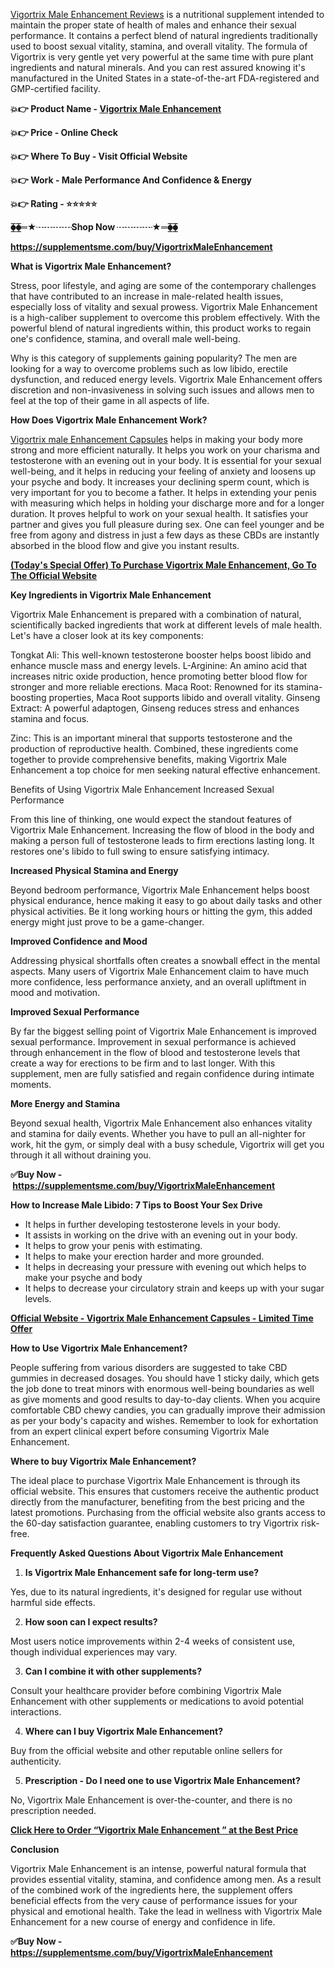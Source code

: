 <p><a href="https://supplementsme.com/buy/VigortrixMaleEnhancement"><span style="font-weight: 400;">Vigortrix Male Enhancement Reviews</span></a><span style="font-weight: 400;"> is a nutritional supplement intended to maintain the proper state of health of males and enhance their sexual performance. It contains a perfect blend of natural ingredients traditionally used to boost sexual vitality, stamina, and overall vitality. The formula of Vigortrix is very gentle yet very powerful at the same time with pure plant ingredients and natural minerals. And you can rest assured knowing it's manufactured in the United States in a state-of-the-art FDA-registered and GMP-certified facility.</span></p>
<p><strong>💥👉 Product Name - </strong><a href="https://supplementsme.com/buy/VigortrixMaleEnhancement"><strong>Vigortrix Male Enhancement</strong></a></p>
<p><strong>💥👉 Price - Online Check</strong></p>
<p><strong>💥👉 Where To Buy - Visit Official Website</strong></p>
<p><strong>💥👉 Work - Male Performance And Confidence &amp; Energy</strong></p>
<p><strong>💥👉 Rating - ⭐⭐⭐⭐⭐</strong></p>
<p><strong>⧳⧳═★┈┈┈┈Shop Now ┈┈┈┈★═⧳⧳</strong></p>
<p><a href="https://supplementsme.com/buy/VigortrixMaleEnhancement"><strong>https://supplementsme.com/buy/VigortrixMaleEnhancement</strong></a></p>
<p><strong>What is Vigortrix Male Enhancement?</strong></p>
<p><span style="font-weight: 400;">Stress, poor lifestyle, and aging are some of the contemporary challenges that have contributed to an increase in male-related health issues, especially loss of vitality and sexual prowess. Vigortrix Male Enhancement is a high-caliber supplement to overcome this problem effectively. With the powerful blend of natural ingredients within, this product works to regain one's confidence, stamina, and overall male well-being.</span></p>
<p><span style="font-weight: 400;">Why is this category of supplements gaining popularity? The men are looking for a way to overcome problems such as low libido, erectile dysfunction, and reduced energy levels. Vigortrix Male Enhancement offers discretion and non-invasiveness in solving such issues and allows men to feel at the top of their game in all aspects of life.</span></p>
<p><strong>How Does Vigortrix Male Enhancement Work?</strong></p>
<p><a href="https://supplementsme.com/buy/VigortrixMaleEnhancement"><span style="font-weight: 400;">Vigortrix male Enhancement Capsules</span></a><span style="font-weight: 400;"> helps in making your body more strong and more efficient naturally. It helps you work on your charisma and testosterone with an evening out in your body. It is essential for your sexual well-being, and it helps in reducing your feeling of anxiety and loosens up your psyche and body. It increases your declining sperm count, which is very important for you to become a father. It helps in extending your penis with measuring which helps in holding your discharge more and for a longer duration. It proves helpful to work on your sexual health. It satisfies your partner and gives you full pleasure during sex. One can feel younger and be free from agony and distress in just a few days as these CBDs are instantly absorbed in the blood flow and give you instant results.</span></p>
<p><a href="https://supplementsme.com/buy/VigortrixMaleEnhancement"><strong>(Today's Special Offer) To Purchase Vigortrix Male Enhancement, Go To The Official Website</strong></a></p>
<p><strong>Key Ingredients in Vigortrix Male Enhancement</strong></p>
<p><span style="font-weight: 400;">Vigortrix Male Enhancement is prepared with a combination of natural, scientifically backed ingredients that work at different levels of male health. Let's have a closer look at its key components:</span></p>
<p><span style="font-weight: 400;">Tongkat Ali: This well-known testosterone booster helps boost libido and enhance muscle mass and energy levels. L-Arginine: An amino acid that increases nitric oxide production, hence promoting better blood flow for stronger and more reliable erections. Maca Root: Renowned for its stamina-boosting properties, Maca Root supports libido and overall vitality. Ginseng Extract: A powerful adaptogen, Ginseng reduces stress and enhances stamina and focus.</span></p>
<p><span style="font-weight: 400;">Zinc: This is an important mineral that supports testosterone and the production of reproductive health. Combined, these ingredients come together to provide comprehensive benefits, making Vigortrix Male Enhancement a top choice for men seeking natural effective enhancement.&nbsp;</span></p>
<p><span style="font-weight: 400;">Benefits of Using Vigortrix Male Enhancement Increased Sexual Performance</span></p>
<p><span style="font-weight: 400;">From this line of thinking, one would expect the standout features of Vigortrix Male Enhancement. Increasing the flow of blood in the body and making a person full of testosterone leads to firm erections lasting long. It restores one's libido to full swing to ensure satisfying intimacy.</span></p>
<p><strong>Increased Physical Stamina and Energy</strong></p>
<p><span style="font-weight: 400;">Beyond bedroom performance, Vigortrix Male Enhancement helps boost physical endurance, hence making it easy to go about daily tasks and other physical activities. Be it long working hours or hitting the gym, this added energy might just prove to be a game-changer.</span></p>
<p><strong>Improved Confidence and Mood</strong></p>
<p><span style="font-weight: 400;">Addressing physical shortfalls often creates a snowball effect in the mental aspects. Many users of Vigortrix Male Enhancement claim to have much more confidence, less performance anxiety, and an overall upliftment in mood and motivation.</span></p>
<p><strong>Improved Sexual Performance</strong></p>
<p><span style="font-weight: 400;">By far the biggest selling point of Vigortrix Male Enhancement is improved sexual performance. Improvement in sexual performance is achieved through enhancement in the flow of blood and testosterone levels that create a way for erections to be firm and to last longer. With this supplement, men are fully satisfied and regain confidence during intimate moments.</span></p>
<p><strong>More Energy and Stamina</strong></p>
<p><span style="font-weight: 400;">Beyond sexual health, Vigortrix Male Enhancement also enhances vitality and stamina for daily events. Whether you have to pull an all-nighter for work, hit the gym, or simply deal with a busy schedule, Vigortrix will get you through it all without draining you.</span></p>
<p><strong>✅Buy Now -&nbsp;<a href="https://supplementsme.com/buy/VigortrixMaleEnhancement">https://supplementsme.com/buy/VigortrixMaleEnhancement</a></strong></p>
<p><strong>How to Increase Male Libido: 7 Tips to Boost Your Sex Drive</strong></p>
<ul>
<li><span style="font-weight: 400;">It helps in further developing testosterone levels in your body.</span></li>
<li><span style="font-weight: 400;">It assists in working on the drive with an evening out in your body.</span></li>
<li><span style="font-weight: 400;">It helps to grow your penis with estimating.</span></li>
<li><span style="font-weight: 400;">It helps to make your erection harder and more grounded.</span></li>
<li><span style="font-weight: 400;">It helps in decreasing your pressure with evening out which helps to make your psyche and body</span></li>
<li><span style="font-weight: 400;">It helps to decrease your circulatory strain and keeps up with your sugar levels.</span></li>
</ul>
<p><a href="https://supplementsme.com/buy/VigortrixMaleEnhancement"><strong>Official Website - Vigortrix Male Enhancement Capsules - Limited Time Offer</strong></a></p>
<p><strong>How to Use Vigortrix Male Enhancement?</strong></p>
<p><span style="font-weight: 400;">People suffering from various disorders are suggested to take CBD gummies in decreased dosages. You should have 1 sticky daily, which gets the job done to treat minors with enormous well-being boundaries as well as give moments and good results to day-to-day clients. When you acquire comfortable CBD chewy candies, you can gradually improve their admission as per your body's capacity and wishes. Remember to look for exhortation from an expert clinical expert before consuming Vigortrix Male Enhancement.</span></p>
<p><strong>Where to buy Vigortrix Male Enhancement?</strong></p>
<p><span style="font-weight: 400;">The ideal place to purchase Vigortrix Male Enhancement is through its official website. This ensures that customers receive the authentic product directly from the manufacturer, benefiting from the best pricing and the latest promotions. Purchasing from the official website also grants access to the 60-day satisfaction guarantee, enabling customers to try Vigortrix risk-free.</span></p>
<p><strong>Frequently Asked Questions About Vigortrix Male Enhancement</strong></p>
<ol>
<li><strong> Is Vigortrix Male Enhancement safe for long-term use?</strong></li>
</ol>
<p><span style="font-weight: 400;">Yes, due to its natural ingredients, it's designed for regular use without harmful side effects.</span></p>
<ol start="2">
<li><strong> How soon can I expect results?</strong></li>
</ol>
<p><span style="font-weight: 400;">Most users notice improvements within 2-4 weeks of consistent use, though individual experiences may vary.</span></p>
<ol start="3">
<li><strong> Can I combine it with other supplements?</strong></li>
</ol>
<p><span style="font-weight: 400;">Consult your healthcare provider before combining Vigortrix Male Enhancement with other supplements or medications to avoid potential interactions.</span></p>
<ol start="4">
<li><strong> Where can I buy Vigortrix Male Enhancement?</strong></li>
</ol>
<p><span style="font-weight: 400;">Buy from the official website and other reputable online sellers for authenticity.</span></p>
<ol start="5">
<li><strong> Prescription - Do I need one to use Vigortrix Male Enhancement?</strong></li>
</ol>
<p><span style="font-weight: 400;">No, Vigortrix Male Enhancement is over-the-counter, and there is no prescription needed.</span></p>
<p><a href="https://supplementsme.com/buy/VigortrixMaleEnhancement"><strong>Click Here to Order &ldquo;Vigortrix Male Enhancement &rdquo; at the Best Price</strong></a></p>
<p><strong>Conclusion</strong></p>
<p><span style="font-weight: 400;">Vigortrix Male Enhancement is an intense, powerful natural formula that provides essential vitality, stamina, and confidence among men. As a result of the combined work of the ingredients here, the supplement offers beneficial effects from the very cause of performance issues for your physical and emotional health. Take the lead in wellness with Vigortrix Male Enhancement for a new course of energy and confidence in life.</span></p>
<p><strong>✅Buy Now - <a href="https://supplementsme.com/buy/VigortrixMaleEnhancement">https://supplementsme.com/buy/VigortrixMaleEnhancement</a></strong></p>
<p>&nbsp;</p>
<p>&nbsp;</p>
